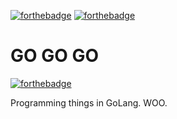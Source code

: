 [![forthebadge](http://forthebadge.com/images/badges/fuck-it-ship-it.svg)](http://forthebadge.com) [![forthebadge](http://forthebadge.com/images/badges/designed-in-etch-a-sketch.svg)](http://forthebadge.com)

# GO GO GO
[![forthebadge](http://forthebadge.com/images/badges/compatibility-betamax.svg)](http://forthebadge.com)

Programming things in GoLang. WOO.
